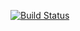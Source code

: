[![Build Status](https://travis-ci.com/ivanbenavidesmatillas/siempreguapa.es.png)](https://travis-ci.com/ivanbenavidesmatillas/siempreguapa.es)